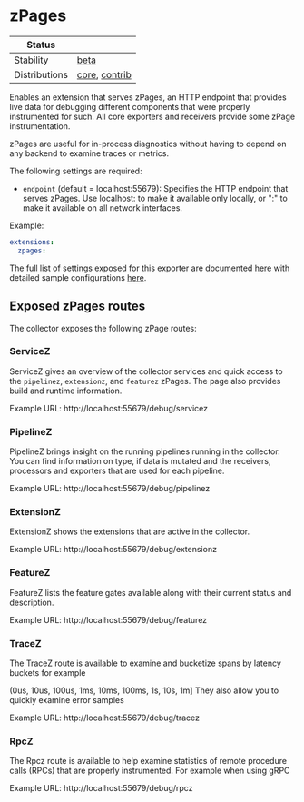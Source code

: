 # zPages

| Status                   |                   |
| ------------------------ | ----------------- |
| Stability                | [beta]            |
| Distributions            | [core], [contrib] |

Enables an extension that serves zPages, an HTTP endpoint that provides live
data for debugging different components that were properly instrumented for such.
All core exporters and receivers provide some zPage instrumentation.

zPages are useful for in-process diagnostics without having to depend on any
backend to examine traces or metrics. 

The following settings are required:

- `endpoint` (default = localhost:55679): Specifies the HTTP endpoint that serves
zPages. Use localhost:<port> to make it available only locally, or ":<port>" to
make it available on all network interfaces.

Example:
```yaml
extensions:
  zpages:
```

The full list of settings exposed for this exporter are documented [here](./config.go)
with detailed sample configurations [here](./testdata/config.yaml).

## Exposed zPages routes

The collector exposes the following zPage routes:

### ServiceZ

ServiceZ gives an overview of the collector services and quick access to the
`pipelinez`, `extensionz`, and `featurez` zPages.  The page also provides build 
and runtime information.

Example URL: http://localhost:55679/debug/servicez

### PipelineZ

PipelineZ brings insight on the running pipelines running in the collector. You can
find information on type, if data is mutated and the receivers, processors and exporters
that are used for each pipeline.

Example URL: http://localhost:55679/debug/pipelinez

### ExtensionZ

ExtensionZ shows the extensions that are active in the collector.

Example URL: http://localhost:55679/debug/extensionz

### FeatureZ

FeatureZ lists the feature gates available along with their current status 
and description.

Example URL: http://localhost:55679/debug/featurez

### TraceZ
The TraceZ route is available to examine and bucketize spans by latency buckets for 
example

(0us, 10us, 100us, 1ms, 10ms, 100ms, 1s, 10s, 1m]
They also allow you to quickly examine error samples

Example URL: http://localhost:55679/debug/tracez

### RpcZ
The Rpcz route is available to help examine statistics of remote procedure calls (RPCs) 
that are properly instrumented. For example when using gRPC

Example URL: http://localhost:55679/debug/rpcz

[beta]: https://github.com/open-telemetry/opentelemetry-collector-contrib#beta
[contrib]: https://github.com/open-telemetry/opentelemetry-collector-releases/tree/main/distributions/otelcol-contrib
[core]: https://github.com/open-telemetry/opentelemetry-collector-releases/tree/main/distributions/otelcol
